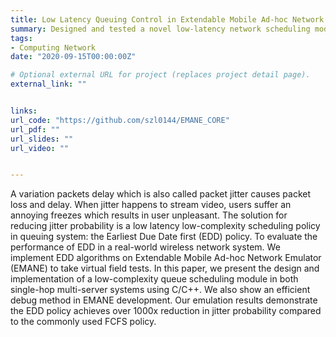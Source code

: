```yaml
---
title: Low Latency Queuing Control in Extendable Mobile Ad-hoc Network Emulator (EMANE)
summary: Designed and tested a novel low-latency network scheduling module for various queueing policies using C/C++ under Linux Ubuntu system, and evaluated the algorithm in WAN under Common Open Research Emulator (CORE)
tags:
- Computing Network
date: "2020-09-15T00:00:00Z"

# Optional external URL for project (replaces project detail page).
external_link: ""


links:
url_code: "https://github.com/szl0144/EMANE_CORE"
url_pdf: ""
url_slides: ""
url_video: ""


---
```


A variation packets delay which is also called packet jitter causes packet loss and delay. When jitter happens to stream video, users suffer an annoying freezes which results in user unpleasant. The solution for reducing jitter probability is a low latency low-complexity scheduling policy in queuing system: the Earliest Due Date first (EDD) policy. To evaluate the performance of EDD in a real-world wireless network system. We implement EDD algorithms on Extendable Mobile Ad-hoc Network Emulator (EMANE) to take virtual field tests. In this paper, we present the design and implementation of a low-complexity queue scheduling module in both single-hop multi-server systems using C/C++. We also show an efficient debug method in EMANE development. Our emulation results demonstrate the EDD policy achieves over 1000x reduction in jitter probability compared to the commonly used FCFS policy.
